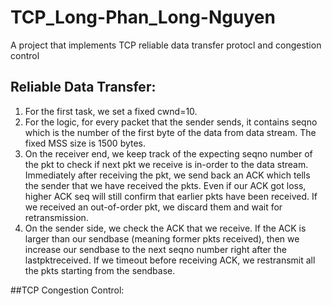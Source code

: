 # TCP_Long-Phan_Long-Nguyen
A project that implements TCP reliable data transfer protocl and congestion control

## Reliable Data Transfer:
1. For the first task, we set a fixed cwnd=10.
2. For the logic, for every packet that the sender sends, it contains seqno which is the number of the first byte of the data from data stream. The fixed MSS size is 1500 bytes.
3. On the receiver end, we keep track of the expecting seqno number of the pkt to check if next pkt we receive is in-order to the data stream. Immediately after receiving the pkt, we send back an ACK which tells the sender that we have received the pkts. Even if our ACK got loss, higher ACK seq will still confirm that earlier pkts have been received. If we received an out-of-order pkt, we discard them and wait for retransmission.
4. On the sender side, we check the ACK that we receive. If the ACK is larger than our sendbase (meaning former pkts received), then we increase our sendbase to the next seqno number right after the lastpktreceived. If we timeout before receiving ACK, we restransmit all the pkts starting from the sendbase.

##TCP Congestion Control:

